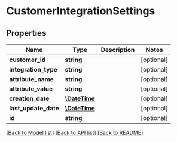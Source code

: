 # CustomerIntegrationSettings

## Properties
Name | Type | Description | Notes
------------ | ------------- | ------------- | -------------
**customer_id** | **string** |  | [optional] 
**integration_type** | **string** |  | [optional] 
**attribute_name** | **string** |  | [optional] 
**attribute_value** | **string** |  | [optional] 
**creation_date** | [**\DateTime**](\DateTime.md) |  | [optional] 
**last_update_date** | [**\DateTime**](\DateTime.md) |  | [optional] 
**id** | **string** |  | [optional] 

[[Back to Model list]](../README.md#documentation-for-models) [[Back to API list]](../README.md#documentation-for-api-endpoints) [[Back to README]](../README.md)


